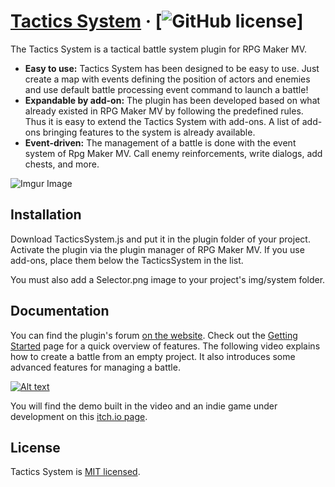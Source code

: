 # [Tactics System](https://forums.rpgmakerweb.com/index.php?threads/tactics-system-1-1.117600/) &middot; [![GitHub license](https://img.shields.io/badge/license-MIT-blue.svg)]
The Tactics System is a tactical battle system plugin for RPG Maker MV.

* **Easy to use:** Tactics System has been designed to be easy to use. Just create a map with events defining the position of actors and enemies and use default battle processing event command to launch a battle!
* **Expandable by add-on:** The plugin has been developed based on what already existed in RPG Maker MV by following the predefined rules. Thus it is easy to extend the Tactics System with add-ons. A list of add-ons bringing features to the system is already available.
* **Event-driven:** The management of a battle is done with the event system of Rpg Maker MV. Call enemy reinforcements, write dialogs, add chests, and more.

![Imgur Image](https://i.imgur.com/oaE23ZT.gifv)

## Installation
Download TacticsSystem.js and put it in the plugin folder of your project. Activate the plugin via the plugin manager of RPG Maker MV. If you use add-ons, place them below the TacticsSystem in the list.

You must also add a Selector.png image to your project's img/system folder.

## Documentation
You can find the plugin's forum [on the website](https://forums.rpgmakerweb.com/index.php?threads/tactics-system-1-1.117600/).
Check out the [Getting Started](https://belmoussaoui.github.io/Tactics-System/) page for a quick overview of features.
The following video explains how to create a battle from an empty project. It also introduces some advanced features for managing a battle.


[![Alt text](https://img.youtube.com/vi/Uf3b-STrGRU/0.jpg)](https://www.youtube.com/watch?v=Uf3b-STrGRU)

You will find the demo built in the video and an indie game under development on this [itch.io page](https://arleq1.itch.io/the-unloved-game).

## License
Tactics System is [MIT licensed](./LICENSE).
